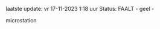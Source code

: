 laatste update: 
vr 17-11-2023  1:18   uur 
Status: FAALT - geel - 
<div class="service R">microstation</div>